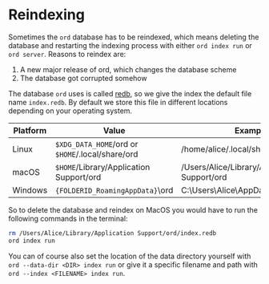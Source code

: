Reindexing
==========

Sometimes the `ord` database has to be reindexed, which means deleting the
database and restarting the indexing process with either `ord index run` or
`ord server`. Reasons to reindex are:

1. A new major release of ord, which changes the database scheme
2. The database got corrupted somehow

The database `ord` uses is called [redb](https://github.com/cberner/redb),
so we give the index the default file name `index.redb`. By default we store this
file in different locations depending on your operating system.

|Platform | Value                                            | Example                                      |
| ------- | ------------------------------------------------ | -------------------------------------------- |
| Linux   | `$XDG_DATA_HOME`/ord or `$HOME`/.local/share/ord | /home/alice/.local/share/ord                 |
| macOS   | `$HOME`/Library/Application Support/ord          | /Users/Alice/Library/Application Support/ord |
| Windows | `{FOLDERID_RoamingAppData}`\ord                  | C:\Users\Alice\AppData\Roaming\ord           |

So to delete the database and reindex on MacOS you would have to run the following
commands in the terminal:

```bash
rm /Users/Alice/Library/Application Support/ord/index.redb
ord index run
```

You can of course also set the location of the data directory yourself with `ord
--data-dir <DIR> index run` or give it a specific filename and path with `ord
--index <FILENAME> index run`.

